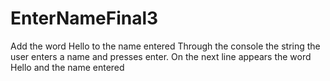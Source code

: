 # EnterNameFinal3
Add the word Hello to the name entered
Through the console the string the user enters a name and presses enter.
On the next line appears the word Hello and the name entered
